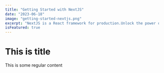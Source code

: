 ```yaml
---
title: "Getting Started with NextJS"
date: "2023-06-18"
image: "getting-started-nextjs.png"
excerpt: "NextJS is a React framework for production.Unlock the power of server-side rendering and effortless React development with Next.js. Create fast and dynamic web applications with ease. Stay ahead of the curve with Next.js and elevate your web development projects."
isFeatured: true
---
```


# This is title

This is some regular content
